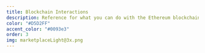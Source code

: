 ```yaml
---
title: Blockchain Interactions
description: Reference for what you can do with the Ethereum blockchain. This includes both the LAND Marketplace and operations a scene can carry out.
color: "#D5D2FF"
accent_color: "#0093e3"
order: 3
img: marketplaceLight@3x.png
---
```

